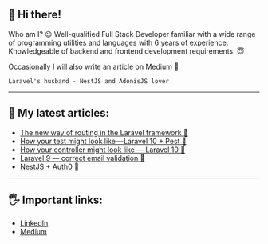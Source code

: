 ## 👋 Hi there!

Who am I? 😉 Well-qualified Full Stack Developer familiar with a wide range of
programming utilities and languages with 6 years of experience. Knowledgeable of backend
and frontend development requirements. 😇

Occasionally I will also write an article on Medium 📰

`Laravel's husband - NestJS and AdonisJS lover`

---

## 📝 My latest articles:
- [The new way of routing in the Laravel framework 🚫](https://medium.com/@lukasz.lupa/the-new-way-of-routing-in-the-laravel-framework-9f0411379a8f)
- [How your test might look like — Laravel 10 + Pest 🧹](https://medium.com/@lukasz.lupa/how-your-test-might-look-like-laravel-10-pest-79674e064c82)
- [How your controller might look like — Laravel 10 🧹](https://medium.com/@lukasz.lupa/how-your-controller-might-look-like-laravel-10-42f4f191cbc)
- [Laravel 9 — correct email validation 🔐](https://medium.com/@lukasz.lupa/laravel-9-correct-email-validation-a3e998e65031)
- [NestJS + Auth0 🔐](https://medium.com/@lukasz.lupa/nestjs-auth0-a1e387b0ca6)

---

## 🖐️ Important links:
- [LinkedIn](https://linkedin.com/in/lukaszlupa/)
- [Medium](https://medium.com/@lukasz.lupa)
